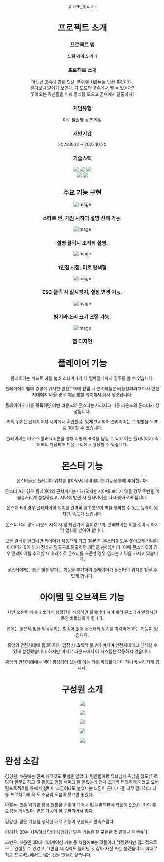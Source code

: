 <div align="center">
# TPF_Sparta

  #  프로젝트 소개
### 프로젝트 명 
**드림 메이즈 러너**
### 프로젝트 소개  
어느날 꿈속에 갇힌 당신. 주위엔 처음보는 낯선 풍경이다.<br/>
걷다보니 열쇠가 보인다. 다 모으면 꿈속에서 깰 수 있을까?<br/>
쫓아오는 귀신들을 피해 열쇠를 모으고 꿈속에서 탈출하자!

### 게임유형 
미로 탈출형 공포 게임

### 개발기간 
2023.10.13 ~ 2023.10.20

### 기술스택
<img src="https://img.shields.io/badge/CSharp-512BD4?style=flat&logo=csharp&logoColor=white" /> <img src="https://img.shields.io/badge/Unity-000000?style=flat&logo=unity&logoColor=white" /> <img src="https://img.shields.io/badge/VisualStudio-5C2D91?style=flat&logo=visualstudio&logoColor=white" /><br/>
<img src="https://img.shields.io/badge/Github-181717?style=flat&logo=github&logoColor=white" />  <img src="https://img.shields.io/badge/Notion-F8F2E9?style=flat&logo=notion&logoColor=white" />

##  주요 기능 구현
![image](https://github.com/y5ask82/TPF_Sparta/assets/99133865/88c5b681-ea67-4307-aabf-5896af850217)
###  스타트 씬, 게임 시작과 설명 선택 가능.

![image](https://github.com/y5ask82/TPF_Sparta/assets/99133865/80995cf0-23eb-4a50-b103-57346e4ec5c5)
###  설명 클릭시 조작키 설명.

![image](https://github.com/y5ask82/TPF_Sparta/assets/99133865/ee07f1b7-777c-4148-81c6-eec9e61a94be)
###  1인칭 시점. 미로 탐색형

![image](https://github.com/y5ask82/TPF_Sparta/assets/99133865/1f882900-a0b1-4cd4-b325-6d84745c55d5)
###  ESC 클릭 시 일시정지, 설정 변경 가능.

![image](https://github.com/y5ask82/TPF_Sparta/assets/99133865/dd059b4d-c3e3-4f88-870d-ca05a79f547f)
###  밝기와 소리 크기 조절 가능.

![image](https://github.com/y5ask82/TPF_Sparta/assets/99133865/a032c67d-6aeb-4840-b671-259c8e4cf3fa)
### 맵 디자인

#  플레이어 기능
플레이어는 쉬프트 키를 눌러 스태미나가 다 떨어질때까지 질주를 할 수 있습니다.

플레이어가 맵의 중앙에 위치한 안전구역에 진입 시 몬스터들은 비활성화되고 다시 안전지대에서 나올 경우 처음 생성 위치에서 다시 생성됩니다.

플레이어가 키를 획득하면 이번 라운드의 몬스터는 사라지고 다음 라운드의 몬스터가 생성됩니다.

키의 위치는 플레이어의 시야에서 확인할 수 있게 표시되어 플레이어는 그 방향을 목표로 이동할 수 있습니다.

플레이어는 마우스 휠과 Q버튼을 통해 지형에 표식을 남길 수 있고 이는 플레이어가 죽더라도 저장되어 다음 시도에서 활용할 수 있습니다.

# 몬스터 기능
몬스터들은 플레이어 위치를 받아와서 네비게이션 기능을 통해 추적합니다.

몬스터 A의 경우 플레이어의 근처까지는 다가오지만 시야에 보이지 않을 경우 주변을 어슬렁거리게 설정하였고, 시야에 발견 시 플레이어를 다시 쫓아오게 됩니다.

몬스터 B의 경우 플레이어의 위치를 완벽히 알고있으며 벽을 통과할 수 있는 능력이 있지만, 속도가 느립니다.

몬스터 C의 경우 라운드 시작 시 맵 어딘가에 숨어있으며, 플레이어는 이를 찾아서 마지막 열쇠를 받아야 합니다.

모든 열쇠를 얻고나면 타이머가 작동하게 되고 3마리의 몬스터가 모두 쫓아오게 됩니다.
타이머가 0이 되기 전까지 탈출구로 탈출하면 게임을 승리합니다.
이때 몬스터 C의 경우 플레이어를 추적할 때 후레쉬로 몬스터를 조준할 경우 멈추는 기믹을 가지고 있습니다.

몬스터에게는 붉은 빛을 발하는 기능을 추가하여 플레이어가 몬스터의 위치를 찾을 수 있게 합니다.

# 아이템 및 오브젝트 기능

화면 오른쪽 아래에 보이는 섬광탄을 사용하면 플레이어 시야 내의 몬스터가 일정시간 동안 비활성화가 됩니다.

맵에는 붉은색 빛을 발생시키는 함정이 있어 몬스터의 위치를 착각하게 하는 기능이 있습니다.

중앙의 안전지대에 플레이어가 입장 시 초록색 불빛이 켜지며 안전지대라고 인식할 수 있게 설정했습니다.
하지만 마지막 라운드에서 이 시스템은 작동하지 않습니다.

중앙의 안전지대에는 벽이 생성되어 있는데 이는 키를 획득할때마다 하나씩 사라지게 됩니다.

#  구성원 소개
<img src="https://img.shields.io/badge/김경원-000000?style=for-the-badge&logo=googlebard&logoColor=darkpink" /><br/>


<img src="https://img.shields.io/badge/박종수-58A616?style=for-the-badge&logo=googlebard&logoColor=white" /><br/>


<img src="https://img.shields.io/badge/김강현-FFB71B?style=for-the-badge&logo=googlebard&logoColor=purple" /><br/>


<img src="https://img.shields.io/badge/이경현-5056E5?style=for-the-badge&logo=googlebard&logoColor=yellow" /><br/>


<img src="https://img.shields.io/badge/조병우-FF7F7F?style=for-the-badge&logo=googlebard&logoColor=darkgray" /><br/>
</div>

# 완성 소감
김경원: 처음에는 진짜 아무것도 못할줄 알았다. 팀원들이랑 튜터님께 귀찮을 정도(?)로 많이 질문도 하고 깃 활용도 엄청 해메고 잘 몰랐는데 점차 조금씩 터득하게 되었고 요번 팀프로젝트를 통해서 실력이 조금이라도 늘었다는 느낌이 든다. 다들 너무 감사하고 최종 프로젝트때 꼭 도 조금씩 도움이 됬으면 좋겠다. 

박종수: 많은 회의를 통해 원활한 소통이 되어서 팀 프로젝트에 막힘이 없었다. 회의 중요성을 깨달았다. 맡은 기능이 잘 구현되어서 좋다.

김강현: 맡은 기능을 생각한 대로 기능이 구현되서 만족스럽다.

이경현: 3D는 처음이라 많이 헤맸지만 맡은 기능은 잘 구현한 것 같아서 다행이다.

조병우: 처음엔 3D에 네비게이션 기능 등 처음해보는 것들이라 걱정했지만 결과적으로 모두 완성할 수 있었고, 그만큼 제 실력도 늘어난 것 같아 자신 또한 생겼습니다. 이대로 최종 프로젝트에서도 많은 것을 만들고 싶습니다.
